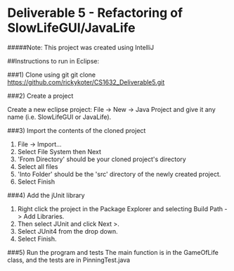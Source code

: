 # Deliverable 5 - Refactoring of SlowLifeGUI/JavaLife

#####Note: This project was created using IntelliJ

##Instructions to run in Eclipse:

###1) Clone using git
    git clone https://github.com/rickykoter/CS1632_Deliverable5.git

###2) Create a project

Create a new eclipse project: File -> New -> Java Project and give it any name
(i.e. SlowLifeGUI or JavaLife).

###3) Import the contents of the cloned project
 1) File -> Import...
 2) Select File System then Next
 3) 'From Directory' should be your cloned project's directory
 4) Select all files
 5) 'Into Folder' should be the 'src' directory of the newly created project.
 6) Select Finish

###4) Add the jUnit library

 1) Right click the project in the Package Explorer and selecting Build Path -> Add Libraries.
 2) Then select JUnit and click Next >.
 3) Select JUnit4 from the drop down.
 4) Select Finish.

###5) Run the program and tests
The main function is in the GameOfLife class, and the tests are in PinningTest.java

